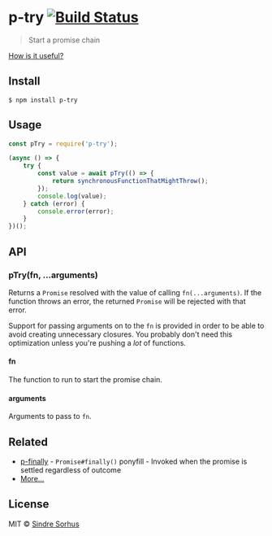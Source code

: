 # p-try [![Build Status](https://travis-ci.org/sindresorhus/p-try.svg?branch=master)](https://travis-ci.org/sindresorhus/p-try)

> Start a promise chain

[How is it useful?](http://cryto.net/~joepie91/blog/2016/05/11/what-is-promise-try-and-why-does-it-matter/)

## Install

```
$ npm install p-try
```

## Usage

```js
const pTry = require('p-try');

(async () => {
	try {
		const value = await pTry(() => {
			return synchronousFunctionThatMightThrow();
		});
		console.log(value);
	} catch (error) {
		console.error(error);
	}
})();
```

## API

### pTry(fn, ...arguments)

Returns a `Promise` resolved with the value of calling `fn(...arguments)`. If the function throws an error, the returned
`Promise` will be rejected with that error.

Support for passing arguments on to the `fn` is provided in order to be able to avoid creating unnecessary closures. You
probably don't need this optimization unless you're pushing a *lot* of functions.

#### fn

The function to run to start the promise chain.

#### arguments

Arguments to pass to `fn`.

## Related

- [p-finally](https://github.com/sindresorhus/p-finally) - `Promise#finally()` ponyfill - Invoked when the promise is
  settled regardless of outcome
- [More…](https://github.com/sindresorhus/promise-fun)

## License

MIT © [Sindre Sorhus](https://sindresorhus.com)
